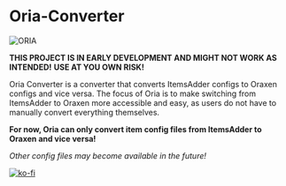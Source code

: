 # Oria-Converter
![ORIA](https://github.com/jackboi03/Oria-Converter/assets/77662498/bcaad22b-48a0-44d8-982a-fee91090e646)

**THIS PROJECT IS IN EARLY DEVELOPMENT AND MIGHT NOT WORK AS INTENDED!**
**USE AT YOU OWN RISK!**

Oria Converter is a converter that converts ItemsAdder configs to Oraxen configs and vice versa. 
The focus of Oria is to make switching from ItemsAdder to Oraxen more accessible and easy, as users do not have to manually convert everything themselves.

**For now, Oria can only convert item config files from ItemsAdder to Oraxen and vice versa!**

*Other config files may become available in the future!*

[![ko-fi](https://ko-fi.com/img/githubbutton_sm.svg)](https://ko-fi.com/G2G3KEEVX)

